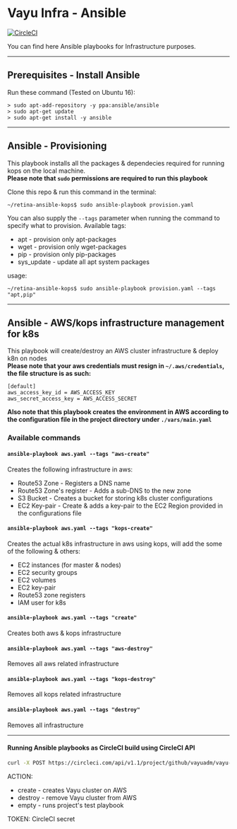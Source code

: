 # Vayu Infra - Ansible

[![CircleCI](https://circleci.com/gh/vayuadm/vayu-ansible-infra.svg?style=svg)](https://circleci.com/gh/vayuadm/vayu-ansible-infra)

You can find here Ansible playbooks for Infrastructure purposes.

---
## Prerequisites - Install Ansible

Run these command (Tested on Ubuntu 16):

```shell
> sudo apt-add-repository -y ppa:ansible/ansible
> sudo apt-get update
> sudo apt-get install -y ansible
```
---
## Ansible - Provisioning
This playbook installs all the packages & dependecies required for running kops on the local machine.
<BR />
**Please note that `sudo` permissions are required to run this playbook**

Clone this repo & run this command in the terminal:
```shell
~/retina-ansible-kops$ sudo ansible-playbook provision.yaml
```
You can also supply the `--tags` parameter when running the command to specify what to provision.
Available tags:
* apt - provision only apt-packages
* wget - provision only wget-packages
* pip - provision only pip-packages
* sys_update - update all apt system packages

usage: 
```shell
~/retina-ansible-kops$ sudo ansible-playbook provision.yaml --tags "apt,pip"
```
---
## Ansible - AWS/kops infrastructure management for k8s
This playbook will create/destroy an AWS cluster infrastructure & deploy k8n on nodes
<BR />
**Please note that your aws credentials must resign in `~/.aws/credentials`, the file structure is as such:**
``` aws
[default]
aws_access_key_id = AWS_ACCESS_KEY
aws_secret_access_key = AWS_ACCESS_SECRET
```

**Also note that this playbook creates the environment in AWS according to the configuration file in the project directory under `./vars/main.yaml`**

### Available commands ###
#### `ansible-playbook aws.yaml --tags "aws-create"` ####
Creates the following infrastructure in aws:
* Route53 Zone - Registers a DNS name
* Route53 Zone's register - Adds a sub-DNS to the new zone
* S3 Bucket - Creates a bucket for storing k8s cluster configurations
* EC2 Key-pair - Create & adds a key-pair to the EC2 Region provided in the configurations file

#### `ansible-playbook aws.yaml --tags "kops-create"` ####
Creates the actual k8s infrastructure in aws using kops, will add the some of the following & others:
* EC2 instances (for master & nodes)
* EC2 security groups
* EC2 volumes
* EC2 key-pair
* Route53 zone registers
* IAM user for k8s

#### `ansible-playbook aws.yaml --tags "create"` ####
Creates both aws & kops infrastructure

#### `ansible-playbook aws.yaml --tags "aws-destroy"` ####
Removes all aws related infrastructure
#### `ansible-playbook aws.yaml --tags "kops-destroy"` ####
Removes all kops related infrastructure
#### `ansible-playbook aws.yaml --tags "destroy"` ####
Removes all infrastructure

---
#### Running Ansible playbooks as CircleCI build using CircleCI API ####
``` bash 
curl -X POST https://circleci.com/api/v1.1/project/github/vayuadm/vayu-ansible-infra?circle-token=$TOKEN -data "{"build_parameters":{"ANSIBLE_ACTION": $ACTION}}"
```
ACTION: 
* create  - creates Vayu cluster on AWS
* destroy - remove Vayu cluster from AWS
* empty   - runs project's test playbook
    
TOKEN: CircleCI secret
